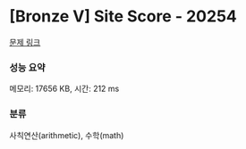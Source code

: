 # [Bronze V] Site Score - 20254 

[문제 링크](https://www.acmicpc.net/problem/20254) 

### 성능 요약

메모리: 17656 KB, 시간: 212 ms

### 분류

사칙연산(arithmetic), 수학(math)

